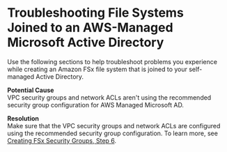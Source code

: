 # Troubleshooting File Systems Joined to an AWS\-Managed Microsoft Active Directory<a name="unable-to-create-aws-mad"></a>

Use the following sections to help troubleshoot problems you experience while creating an Amazon FSx file system that is joined to your self\-managed Active Directory\.

**Potential Cause**  
VPC security groups and network ACLs aren't using the recommended security group configuration for AWS Managed Microsoft AD\.

**Resolution**  
Make sure that the VPC security groups and network ACLs are configured using the recommended security group configuration\. To learn more, see [Creating FSx Security Groups, Step 6](limit-access-security-groups.md#vpc-sg-step6)\.